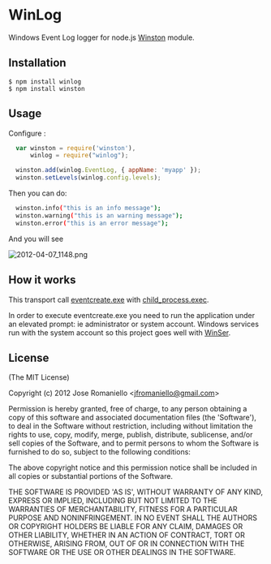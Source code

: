 
# WinLog

  Windows Event Log logger for node.js [Winston](https://github.com/flatiron/winston) module.

## Installation

    $ npm install winlog
    $ npm install winston


## Usage

Configure :

```js
  var winston = require('winston'),
      winlog = require("winlog");

  winston.add(winlog.EventLog, { appName: 'myapp' });
  winston.setLevels(winlog.config.levels);
```

Then you can do:

```bash
  winston.info("this is an info message");
  winston.warning("this is an warning message");
  winston.error("this is an error message");
```

And you will see

![2012-04-07_1148.png](http://joseoncodecom.ipage.com/wp-content/uploads/images/2012-04-07_1148.png)

## How it works

This transport call [eventcreate.exe](http://technet.microsoft.com/en-us/library/bb490899.aspx) with [child_process.exec](http://nodejs.org/docs/v0.6.7/api/child_processes.html#child_process.exec). 

In order to execute eventcreate.exe you need to run the application under an elevated prompt: ie administrator or system account. Windows services run with the system account so this project goes well with [WinSer](https://github.com/jfromaniello/winser).

## License 

(The MIT License)

Copyright (c) 2012 Jose Romaniello &lt;jfromaniello@gmail.com&gt;

Permission is hereby granted, free of charge, to any person obtaining
a copy of this software and associated documentation files (the
'Software'), to deal in the Software without restriction, including
without limitation the rights to use, copy, modify, merge, publish,
distribute, sublicense, and/or sell copies of the Software, and to
permit persons to whom the Software is furnished to do so, subject to
the following conditions:

The above copyright notice and this permission notice shall be
included in all copies or substantial portions of the Software.

THE SOFTWARE IS PROVIDED 'AS IS', WITHOUT WARRANTY OF ANY KIND,
EXPRESS OR IMPLIED, INCLUDING BUT NOT LIMITED TO THE WARRANTIES OF
MERCHANTABILITY, FITNESS FOR A PARTICULAR PURPOSE AND NONINFRINGEMENT.
IN NO EVENT SHALL THE AUTHORS OR COPYRIGHT HOLDERS BE LIABLE FOR ANY
CLAIM, DAMAGES OR OTHER LIABILITY, WHETHER IN AN ACTION OF CONTRACT,
TORT OR OTHERWISE, ARISING FROM, OUT OF OR IN CONNECTION WITH THE
SOFTWARE OR THE USE OR OTHER DEALINGS IN THE SOFTWARE.